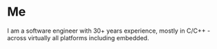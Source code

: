 # Me

I am a software engineer with 30+ years experience, mostly in C/C++ - across virtually all platforms including embedded.


